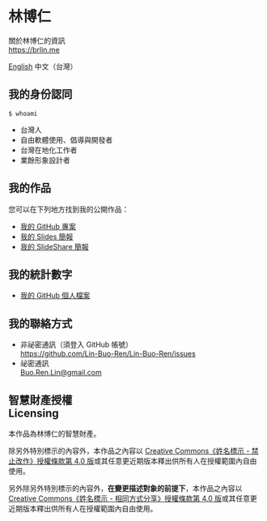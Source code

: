 # 林博仁

關於林博仁的資訊  
<https://brlin.me>

[English](https://brlin.me/) 中文（台灣）

## 我的身份認同

`$ whoami`

* 台灣人
* 自由軟體使用、倡導與開發者
* 台灣在地化工作者
* 業餘形象設計者

## 我的作品

您可以在下列地方找到我的公開作品：

* [我的 GitHub 專案](https://github.com/Lin-Buo-Ren?tab=repositories&type=source)
* [我的 Slides 簡報](https://slides.com/lin-buo-ren)
* [我的 SlideShare 簡報](https://www.slideshare.net/BuoRenLin)

## 我的統計數字

* [我的 GitHub 個人檔案](https://github.com/Lin-Buo-Ren)

## 我的聯絡方式

* 非祕密通訊（須登入 GitHub 帳號）  
  <https://github.com/Lin-Buo-Ren/Lin-Buo-Ren/issues>
* 祕密通訊  
  <Buo.Ren.Lin@gmail.com>

## 智慧財產授權<br>Licensing

本作品為林博仁的智慧財產。

除另外特別標示的內容外，本作品之內容以 [Creative Commons《姓名標示 - 禁止改作》授權條款第 4.0 版](http://creativecommons.org/licenses/by-nd/4.0/)或其任意更近期版本釋出供所有人在授權範圍內自由使用。

另外除另外特別標示的內容外，**在變更描述對象的前提下**，本作品之內容以 [Creative Commons《姓名標示 - 相同方式分享》授權條款第 4.0 版](http://creativecommons.org/licenses/by-sa/4.0/)或其任意更近期版本釋出供所有人在授權範圍內自由使用。
